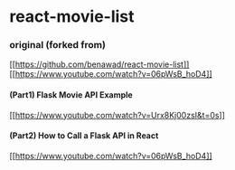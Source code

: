 # react-movie-list

### original (forked from)

[[https://github.com/benawad/react-movie-list]]
[[https://www.youtube.com/watch?v=06pWsB_hoD4]]

#### (Part1) Flask Movie API Example
[[https://www.youtube.com/watch?v=Urx8Kj00zsI&t=0s]]

#### (Part2) How to Call a Flask API in React
[[https://www.youtube.com/watch?v=06pWsB_hoD4]]
